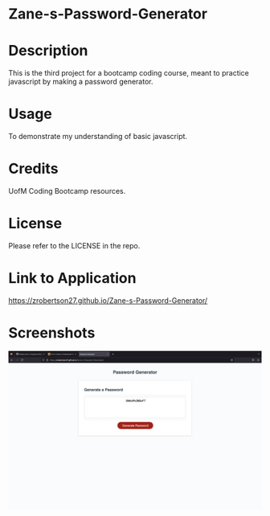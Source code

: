 # Zane-s-Password-Generator

# Description

This is the third project for a bootcamp coding course, meant to practice javascript by making a password generator.


# Usage

To demonstrate my understanding of basic javascript.

# Credits

UofM Coding Bootcamp resources.

# License

Please refer to the LICENSE in the repo.

# Link to Application

https://zrobertson27.github.io/Zane-s-Password-Generator/

# Screenshots

<img src="./Screenshot 2022-11-12 at 2.26.55 PM.png" alt="Screenshot">
